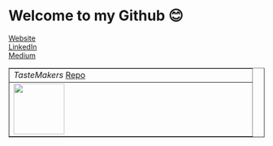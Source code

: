 
<h1>Welcome to my Github 😊</h1>

[Website](https://malinda.dev/)
<br>
[LinkedIn](https://www.linkedin.com/in/malinda-lin/)
<br>
[Medium](https://medium.com/@xqmlin)
<br>

<table border="none">
  <tr>
    <td width="33%" valign="top">
      <em>TasteMakers</em>
      <a href="https://github.com/tastemakers-node-feratu/capstone1">Repo</a>
    </td>
  </tr>
  <tr>
    <td width="33%" valign="top">
      <img src="https://github.com/tastemakers-node-feratu/capstone1/blob/master/quickdemo.gif" width="100">
    </td>
  </tr>

</table>
